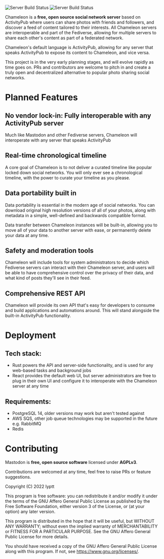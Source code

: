 ![Server Build Status](https://img.shields.io/github/workflow/status/lyptt/chameleon/CI?label=server%20build) ![Server Build Status](https://img.shields.io/github/workflow/status/lyptt/chameleon/CI%20Web?label=ui%20build)

Chameleon is a **free, open source social network server** based on ActivityPub where users can share photos with friends and followers, and discover a feed of content tailored to their interests. All Chameleon servers are interoperable and part of the Fediverse, allowing for multiple servers to share each other's content as part of a federated network.

Chameleon's default language is ActivityPub, allowing for any server that speaks ActivityPub to expose its content to Chameleon, and vice versa.

This project is in the very early planning stages, and will evolve rapidly as time goes on. PRs and contributors are welcome to pitch in and create a truly open and decentralized alternative to popular photo sharing social networks.

# Planned Features

## No vendor lock-in: Fully interoperable with any ActivityPub server

Much like Mastodon and other Fediverse servers, Chameleon will interoperate with any server that speaks ActivityPub

## Real-time chronological timeline

A core goal of Chameleon is to not deliver a curated timeline like popular locked down social networks. You will only ever see a chronological timeline, with the power to curate your timeline as you please.

## Data portability built in

Data portability is essential in the modern age of social networks. You can download original high resolution versions of all of your photos, along with metadata in a simple, well-defined and backwards compatible format.

Data transfer between Chameleon instances will be built-in, allowing you to move all of your data to another server with ease, or permanently delete your data at any time.

## Safety and moderation tools

Chameleon will include tools for system administrators to decide which Fediverse servers can interact with their Chameleon server, and users will be able to have comprehensive control over the privacy of their data, and what kind of posts they'll see in their feed.

## Comprehensive REST API

Chameleon will provide its own API that's easy for developers to consume and build applications and automations around. This will stand alongside the built-in ActivityPub functionality.

# Deployment

## Tech stack:

- Rust powers the API and server-side functionality, and is used for any web-based tasks and background jobs
- React provides the default web UI, but server administrators are free to plug in their own UI and configure it to interoperate with the Chameleon server at any time

## Requirements:

- PostgreSQL 14, older versions may work but aren't tested against
- AWS SQS, other job queue technologies may be supported in the future e.g. RabbitMQ
- Redis

# Contributing

Mastodon is **free, open source software** licensed under **AGPLv3**.

Contributions are welcomed at any time, feel free to raise PRs or feature suggestions.

Copyright (C) 2022 lyptt

This program is free software: you can redistribute it and/or modify it under the terms of the GNU Affero General Public License as published by the Free Software Foundation, either version 3 of the License, or (at your option) any later version.

This program is distributed in the hope that it will be useful, but WITHOUT ANY WARRANTY; without even the implied warranty of MERCHANTABILITY or FITNESS FOR A PARTICULAR PURPOSE. See the GNU Affero General Public License for more details.

You should have received a copy of the GNU Affero General Public License along with this program. If not, see https://www.gnu.org/licenses/.
